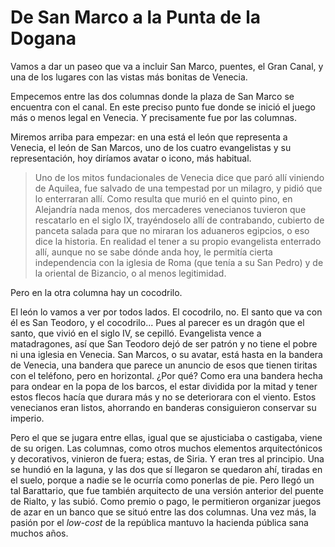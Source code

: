 # De San Marco a la Punta de la Dogana

Vamos a dar un paseo que va a incluir San Marco, puentes, el Gran Canal, y una de los lugares con las vistas más bonitas de Venecia.

Empecemos entre las dos columnas donde la plaza de San Marco se encuentra con el canal. En este preciso punto fue donde se inició el juego más o menos legal en Venecia. Y precisamente fue por las columnas.

Miremos arriba para empezar: en una está el león que representa a Venecia, el león de San Marcos, uno de los cuatro evangelistas y su representación, hoy diríamos avatar o icono, más habitual.

> Uno de los mitos fundacionales de Venecia dice que paró allí viniendo de Aquilea, fue salvado de una tempestad por un milagro, y pidió que lo enterraran allí. Como resulta que murió en el quinto pino, en Alejandría nada menos, dos mercaderes venecianos tuvieron que rescatarlo en el siglo IX, trayéndoselo allí de contrabando, cubierto de panceta salada para que no miraran los aduaneros egipcios, o eso dice la historia. En realidad el tener a su propio evangelista enterrado allí, aunque no se sabe dónde anda hoy, le permitía cierta independencia con la iglesia de Roma (que tenía a su San Pedro) y de la oriental de Bizancio, o al menos legitimidad.

Pero en la otra columna hay un cocodrilo.

El león lo vamos a ver por todos lados. El cocodrilo, no. El santo que va con él es San Teodoro, y el cocodrilo... Pues al parecer es un dragón que el santo, que vivió en el siglo IV, se cepilló. Evangelista vence a matadragones, así que San Teodoro dejó de ser patrón y no tiene el pobre ni una iglesia en Venecia. San Marcos, o su avatar, está hasta en la bandera de Venecia, una bandera que parece un anuncio de esos que tienen tiritas con el teléfono, pero en horizontal. ¿Por qué? Como era una bandera hecha para ondear en la popa de los barcos, el estar dividida por la mitad y tener estos flecos hacía que durara más y no se deteriorara con el viento. Estos venecianos eran listos, ahorrando en banderas consiguieron conservar su imperio.

Pero el que se jugara entre ellas, igual que se ajusticiaba o castigaba, viene de su origen. Las columnas, como otros muchos elementos arquitectónicos y decorativos, vinieron de fuera; estas, de Siria. Y eran tres al principio. Una se hundió en la laguna, y las dos que sí llegaron se quedaron ahí, tiradas en el suelo, porque a nadie se le ocurría como ponerlas de pie. Pero llegó un tal Barattario, que fue también arquitecto de una versión anterior del puente de Rialto, y las subió. Como premio o pago, le permitieron organizar juegos de azar en un banco que se situó entre las dos columnas. Una vez más, la pasión por el *low-cost* de la república mantuvo la hacienda pública sana muchos años.













